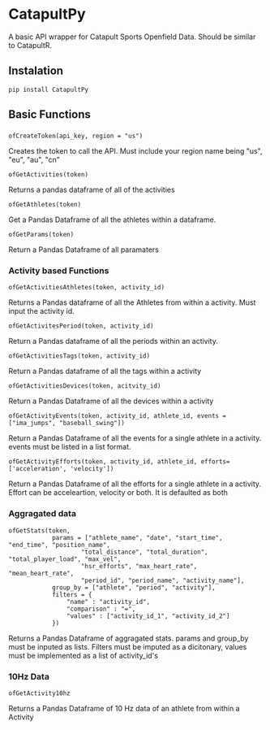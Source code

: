 # CatapultPy 
A basic API wrapper for Catapult Sports Openfield Data. Should be similar to CatapultR. 


## Instalation

```
pip install CatapultPy
```

## Basic Functions

### 

```
ofCreateToken(api_key, region = "us")

```
Creates the token to call the API. Must include your region name being "us", "eu", "au", "cn"

```
ofGetActivities(token)
```
Returns a pandas dataframe of all of the activities

```
ofGetAthletes(token)
```
Get a Pandas Dataframe of all the athletes within a dataframe. 

```
ofGetParams(token)
```
Return a Pandas Dataframe of all paramaters

### Activity based Functions

```
ofGetActivitiesAthletes(token, activity_id)
```
Returns a Pandas dataframe of all the Athletes from within a activity. Must input the activity id.

```
ofGetActivitesPeriod(token, activity_id)
```
Return a Pandas dataframe of all the periods within an activity.

```
ofGetActivitiesTags(token, activity_id)
```
Return a Pandas dataframe of all the tags within a activity

```
ofGetActivitiesDevices(token, acitvity_id)
```
Return a Pandas Dataframe of all the devices within a activity

```
ofGetActivityEvents(token, activity_id, athlete_id, events = ["ima_jumps", "baseball_swing"])
```
Return a Pandas Dataframe of all the events for a single athlete in a activity. events must be listed in a list format.

```
ofGetActivityEfforts(token, activity_id, athlete_id, efforts= ['acceleration', 'velocity'])
```
Return a Pandas Dataframe of all the efforts for a single athlete in a activity. Effort can be acceleartion, velocity or both. It is defaulted as both

### Aggragated data

```
ofGetStats(token,
            params = ["athlete_name", "date", "start_time", "end_time", "position_name", 
                    "total_distance", "total_duration", "total_player_load", "max_vel", 
                    "hsr_efforts", "max_heart_rate", "mean_heart_rate", 
                    "period_id", "period_name", "activity_name"],
            group_by = ["athlete", "period", "activity"],
            filters = {
                "name" : "activity_id",
                "comparison" : "=",
                "values" : ["activity_id_1", "activity_id_2"]
            })
```

Returns a Pandas Dataframe of aggragated stats. params and group_by must be inputed as lists. Filters must be imputed as a dicitonary, values must be implemented as a list of activity_id's

### 10Hz Data

```
ofGetActivity10hz
```

Returns a Pandas Dataframe of 10 Hz data of an athlete from within a Activity


